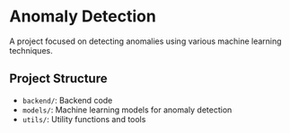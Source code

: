 # Anomaly Detection

A project focused on detecting anomalies using various machine learning techniques.

## Project Structure

- `backend/`: Backend code
- `models/`: Machine learning models for anomaly detection
- `utils/`: Utility functions and tools
